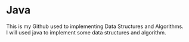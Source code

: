 # Java
This is my Github used to implementing Data Structures and Algorithms.  
I will used java to implement some data structures and algorithm.  




